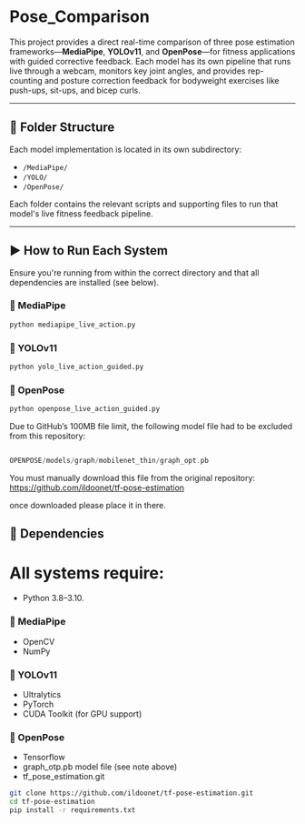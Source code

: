 # Pose_Comparison

This project provides a direct real-time comparison of three pose estimation frameworks—**MediaPipe**, **YOLOv11**, and **OpenPose**—for fitness applications with guided corrective feedback. Each model has its own pipeline that runs live through a webcam, monitors key joint angles, and provides rep-counting and posture correction feedback for bodyweight exercises like push-ups, sit-ups, and bicep curls.

---

## 📁 Folder Structure

Each model implementation is located in its own subdirectory:

- `/MediaPipe/`
- `/YOLO/`
- `/OpenPose/`

Each folder contains the relevant scripts and supporting files to run that model's live fitness feedback pipeline.

---

## ▶️ How to Run Each System

Ensure you're running from within the correct directory and that all dependencies are installed (see below).

### 🔹 MediaPipe
```bash
python mediapipe_live_action.py
```

### 🔹 YOLOv11
```bash
python yolo_live_action_guided.py
```

### 🔹 OpenPose
```bash
python openpose_live_action_guided.py
```

Due to GitHub’s 100MB file limit, the following model file had to be excluded from this repository:

```swift

OPENPOSE/models/graph/mobilenet_thin/graph_opt.pb

```

You must manually download this file from the original repository: https://github.com/ildoonet/tf-pose-estimation

once downloaded please place it in there.

## 🧰 Dependencies

# All systems require:
 - Python 3.8–3.10.

### 🔹 MediaPipe
 - OpenCV
 - NumPy
   
### 🔹 YOLOv11
 - Ultralytics
 - PyTorch
 - CUDA Toolkit (for GPU support)

### 🔹 OpenPose
 - Tensorflow
 - graph_otp.pb model file (see note above)
 - tf_pose_estimation.git
  ```bash
git clone https://github.com/ildoonet/tf-pose-estimation.git
cd tf-pose-estimation
pip install -r requirements.txt

```

